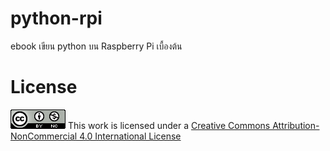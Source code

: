 # python-rpi

  
ebook เขียน python บน Raspberry Pi เบื้องต้น

# License

![](/assets/cc.png) This work is licensed under a [Creative Commons Attribution-NonCommercial 4.0 International License](http://creativecommons.org/licenses/by-nc/4.0/)

